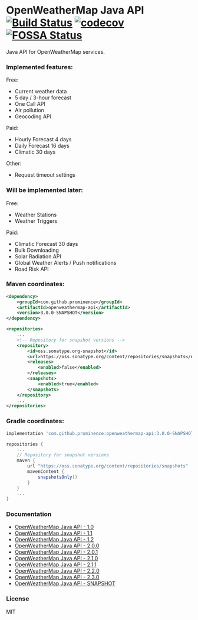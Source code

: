 # OpenWeatherMap Java API [![Build Status][ci-shield]][ci-link] [![codecov][codecov-shield]][codecov-link] [![FOSSA Status][FOSSA-shield]][FOSSA-link]
Java API for OpenWeatherMap services.

### Implemented features:
Free: 
* Current weather data
* 5 day / 3-hour forecast
* One Call API
* Air pollution
* Geocoding API

Paid:
* Hourly Forecast 4 days
* Daily Forecast 16 days
* Climatic 30 days

Other:
* Request timeout settings

### Will be implemented later:

Free:
* Weather Stations
* Weather Triggers
  
Paid:
* Climatic Forecast 30 days
* Bulk Downloading
* Solar Radiation API
* Global Weather Alerts / Push notifications
* Road Risk API

### Maven coordinates:

```xml
<dependency>
    <groupId>com.github.prominence</groupId>
    <artifactId>openweathermap-api</artifactId>
    <version>3.0.0-SNAPSHOT</version>
</dependency>
```

```xml
<repositories>
    ...
    <!-- Repository for snapshot versions -->
    <repository>
        <id>oss.sonatype.org-snapshot</id>
        <url>https://oss.sonatype.org/content/repositories/snapshots</url>
        <releases>
            <enabled>false</enabled>
        </releases>
        <snapshots>
            <enabled>true</enabled>
        </snapshots>
    </repository>
    ...
</repositories>
```

### Gradle coordinates:

```groovy
implementation 'com.github.prominence:openweathermap-api:3.0.0-SNAPSHOT'
```

```groovy
repositories {
    ...
    // Repository for snapshot versions
    maven {
        url "https://oss.sonatype.org/content/repositories/snapshots"
        mavenContent {
            snapshotsOnly()
        }
    }
    ...
}
```

### Documentation
* [OpenWeatherMap Java API - 1.0](docs/Release_1.0.md)
* [OpenWeatherMap Java API - 1.1](docs/Release_1.1.md)
* [OpenWeatherMap Java API - 1.2](docs/Release_1.2.md)
* [OpenWeatherMap Java API - 2.0.0](docs/Release_2.0.0.md)
* [OpenWeatherMap Java API - 2.0.1](docs/Release_2.0.1.md)
* [OpenWeatherMap Java API - 2.1.0](docs/Release_2.1.0.md)
* [OpenWeatherMap Java API - 2.1.1](docs/Release_2.1.1.md)
* [OpenWeatherMap Java API - 2.2.0](docs/Release_2.2.0.md)
* [OpenWeatherMap Java API - 2.3.0](docs/Release_2.3.0.md)
* [OpenWeatherMap Java API - SNAPSHOT](docs/SNAPSHOT.md)

### License
MIT

[ci-shield]: https://api.cirrus-ci.com/github/Prominence/openweathermap-java-api.svg?branch=dev
[ci-link]: https://api.cirrus-ci.com/github/Prominence/openweathermap-java-api


[codecov-shield]: https://codecov.io/gh/Prominence/openweathermap-java-api/branch/dev/graph/badge.svg
[codecov-link]: https://codecov.io/gh/Prominence/openweathermap-java-api

[FOSSA-shield]: https://app.fossa.com/api/projects/git%2Bgithub.com%2FProminence%2Fopenweathermap-java-api.svg?type=shield
[FOSSA-link]: https://app.fossa.com/projects/git%2Bgithub.com%2FProminence%2Fopenweathermap-java-api?ref=badge_shield
